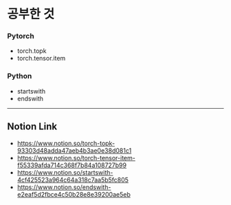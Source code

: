 # 공부한 것 #
### Pytorch ###
* torch.topk
* torch.tensor.item
### Python ###
* startswith
* endswith

-------------
## Notion Link ##
* <https://www.notion.so/torch-topk-93303d48adda47aeb4b3ae0e38d081c1>
* <https://www.notion.so/torch-tensor-item-f55339afda714c368f7b84a108727b99>
* <https://www.notion.so/startswith-4cf425523a964c64a318c7aa5b5fc805>
* <https://www.notion.so/endswith-e2eaf5d2fbce4c50b28e8e39200ae5eb>